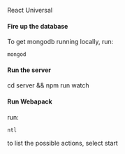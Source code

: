 React Universal

#### Fire up the database
To get mongodb running locally, run:
```
mongod
```
#### Run the server
cd server && npm run watch 

#### Run Webapack
run:
```
ntl
```
to list the possible actions, select start
